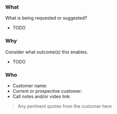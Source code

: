 <!-- 
⚠️ Please make sure that you add as much of the following as possible! (…although none of these fields are mandatory)
💡 Labels are cheap and help to draw connections between product themes. Go nuts with them →
-->

### What
What is being requested or suggested?

- TODO

### Why
Consider what outcome(s) this enables.

- TODO

### Who

- Customer name: 
- Current or prospective customer: 
- Call notes and/or video link:
> Any pertinent quotes from the customer here
